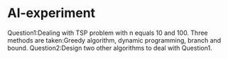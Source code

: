 # AI-experiment
Question1:Dealing with TSP problem with n equals 10 and 100. Three methods are taken:Greedy algorithm, dynamic programming, branch and bound.
Question2:Design two other algorithms to deal with Question1.

